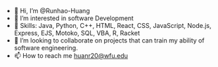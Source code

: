 - 👋 Hi, I’m @Runhao-Huang
- 👀 I’m interested in software Development
- 🌱 Skills: Java, Python, C++, HTML, React, CSS, JavaScript, Node.js, Express, EJS, Motoko, SQL, VBA, R, Racket
- 💞️ I’m looking to collaborate on projects that can train my ability of software engineering.
- 📫 How to reach me huanr20@wfu.edu

<!---
Runhao-Huang/Runhao-Huang is a ✨ special ✨ repository because its `README.md` (this file) appears on your GitHub profile.
You can click the Preview link to take a look at your changes.
--->

